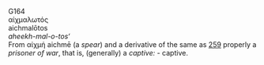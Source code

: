 G164  
αἰχμαλωτός  
aichmalōtos  
*aheekh-mal-o-tos‘*  
From αἰχμή aichmē (a *spear*) and a derivative of the same as
[259](g0259) properly a *prisoner* *of* *war*, that is, (generally) a
*captive:* - captive.  
